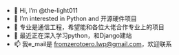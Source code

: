 - 👋 Hi, I’m @the-light011
- 👀 I’m interested in Python and 开源硬件项目
- 🌱 专业是通信工程，希望能和各位大佬合作专业上的项目
- 💞️ 最近正在深入学习python，和Django建站
- 📫 我e_mail是 fromzerotoero.lwp@gmail.com，欢迎联系

<!---
the-light011/the-light011 is a ✨ special ✨ repository because its `README.md` (this file) appears on your GitHub profile.
You can click the Preview link to take a look at your changes.
--->
